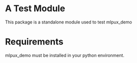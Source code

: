 # A Test Module

This package is a standalone module used to test mlpux_demo

# Requirements

mlpux_demo must be installed in your python environment.
